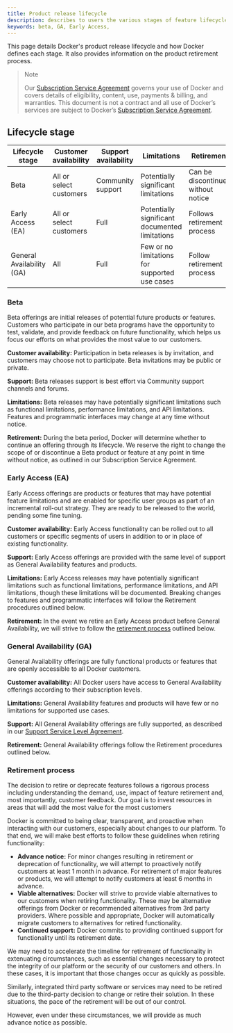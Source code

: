 ```yaml
---
title: Product release lifecycle
description: describes to users the various stages of feature lifecycle from beta to GA.
keywords: beta, GA, Early Access, 
---
```


This page details Docker's product release lifecycle and how Docker defines each stage. It also provides information on the product retirement process. 

>Note
>
>Our [Subscription Service Agreement](https://www.docker.com/legal/docker-subscription-service-agreement) governs your use of Docker and covers details of eligibility, content, use, payments & billing, and warranties. This document is not a contract and all use of Docker’s services are subject to Docker’s [Subscription Service Agreement](https://www.docker.com/legal/docker-subscription-service-agreement).

## Lifecycle stage

| Lifecycle stage  | Customer availability | Support availability | Limitations | Retirement |
| --- | --- | ---- | ---| ---|
|Beta | All or select customers | Community support | Potentially significant limitations | Can be discontinued without notice |
| Early Access (EA) | All or select customers | Full | Potentially significant documented limitations | Follows retirement process |
| General Availability (GA) | All | Full | Few or no limitations for supported use cases | Follow retirement process |

### Beta

Beta offerings are initial releases of potential future products or features. Customers who participate in our beta programs have the opportunity to test, validate, and provide feedback on future functionality, which helps us focus our efforts on what provides the most value to our customers.

**Customer availability:** Participation in beta releases is by invitation, and customers may choose not to participate. Beta invitations may be public or private.

**Support:** Beta releases support is best effort via Community support channels and forums.

**Limitations:** Beta releases may have potentially significant limitations such as functional limitations, performance limitations, and API limitations. Features and programmatic interfaces may change at any time without notice.

**Retirement:** During the beta period, Docker will determine whether to continue an offering through its lifecycle. We reserve the right to change the scope of or discontinue a Beta product or feature at any point in time without notice, as outlined in our Subscription Service Agreement.

### Early Access (EA)

Early Access offerings are products or features that may have potential feature limitations and are enabled for specific user groups as part of an incremental roll-out strategy. They are ready to be released to the world, pending some fine tuning.

**Customer availability:** Early Access functionality can be rolled out to all customers or specific segments of users in addition to or in place of existing functionality.

**Support:** Early Access offerings are provided with the same level of support as General Availability features and products.

**Limitations:** Early Access releases may have potentially significant limitations such as functional limitations, performance limitations, and API limitations, though these limitations will be documented. Breaking changes to features and programmatic interfaces will follow the Retirement procedures outlined below.

**Retirement:** In the event we retire an Early Access product before General Availability, we will strive to follow the [retirement process](#retirement-process) outlined below.

### General Availability (GA)

General Availability offerings are fully functional products or features that are openly accessible to all Docker customers.

**Customer availability:** All Docker users have access to General Availability offerings according to their subscription levels.

**Limitations:** General Availability features and products will have few or no limitations for supported use cases.

**Support:** All General Availability offerings are fully supported, as described in our [Support Service Level Agreement](https://www.docker.com/wp-content/uploads/2022/03/Docker-Support-SLA.pdf).

**Retirement:** General Availability offerings follow the Retirement procedures outlined below.


### Retirement process 

The decision to retire or deprecate features follows a rigorous process including understanding the demand, use, impact of feature retirement and, most importantly, customer feedback. Our goal is to invest resources in areas that will add the most value for the most customers

Docker is committed to being clear, transparent, and proactive when interacting with our customers, especially about changes to our platform. To that end, we will make best efforts to follow these guidelines when retiring functionality:

- **Advance notice:** For minor changes resulting in retirement or deprecation of functionality, we will attempt to proactively notify customers at least 1 month in advance. For retirement of major features or products, we will attempt to notify customers at least 6 months in advance.
- **Viable alternatives:** Docker will strive to provide viable alternatives to our customers when retiring functionality. These may be alternative offerings from Docker or recommended alternatives from 3rd party providers. Where possible and appropriate, Docker will automatically migrate customers to alternatives for retired functionality.
- **Continued support:** Docker commits to providing continued support for functionality until its retirement date.

We may need to accelerate the timeline for retirement of functionality in extenuating circumstances, such as essential changes necessary to protect the integrity of our platform or the security of our customers and others. In these cases, it is important that those changes occur as quickly as possible.

Similarly, integrated third party software or services may need to be retired due to the third-party decision to change or retire their solution. In these situations, the pace of the retirement will be out of our control.

However, even under these circumstances, we will provide as much advance notice as possible.



